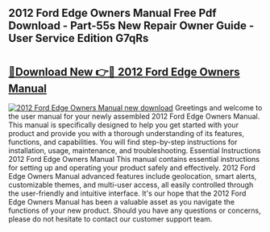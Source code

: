 ## 2012 Ford Edge Owners Manual Free Pdf Download - Part-55s New Repair Owner Guide - User Service Edition G7qRs

# <h2><a href="http://bc4249.oget.top/?id=2012+Ford+Edge+Owners+Manual">🔗Download New 👉🔴 2012 Ford Edge Owners Manual</a></h2>

[![2012 Ford Edge Owners Manual new download](https://i.imgur.com/5g1atiW.png)](http://bc4249.oget.top/?id=2012+Ford+Edge+Owners+Manual)
Greetings and welcome to the user manual for your newly assembled 2012 Ford Edge Owners Manual. This manual is specifically designed to help you get started with your product and provide you with a thorough understanding of its features, functions, and capabilities. You will find step-by-step instructions for installation, usage, maintenance, and troubleshooting. Essential Instructions 2012 Ford Edge Owners Manual This manual contains essential instructions for setting up and operating your product safely and effectively. 2012 Ford Edge Owners Manual advanced features include geolocation, smart alerts, customizable themes, and multi-user access, all easily controlled through the user-friendly and intuitive interface. It's our hope that the 2012 Ford Edge Owners Manual has been a valuable asset as you navigate the functions of your new product. Should you have any questions or concerns, please do not hesitate to contact our customer support team.
